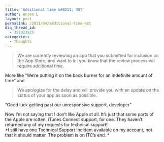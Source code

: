 ```yaml
---
title: 'Additional time &#8211; NOT'
author: Anson L
layout: post
permalink: /2011/04/additional-time-not
dsq_thread_id:
  - 351023925
categories:
  - Thoughts
---
```

> We are currently reviewing an app that you submitted for inclusion on the App Store, and want to let you know that the review process will require additional time.

More like &#8220;We&#8217;re putting it on the back burner for an indefinite amount of time&#8221; and

> We apologize for the delay and will provide you with an update on the status of your app as soon as possible.

&#8220;Good luck getting past our unresponsive support, developer&#8221;

Now I&#8217;m not saying that I don&#8217;t like Apple at all. It&#8217;s just that some parts of the Apple are rotten, iTunes Connect support, for one. They haven&#8217;t returned any of my requests for technical support!  
*I still have one Technical Support Incident available on my account, not that it should matter. The problem is on ITC&#8217;s end. *